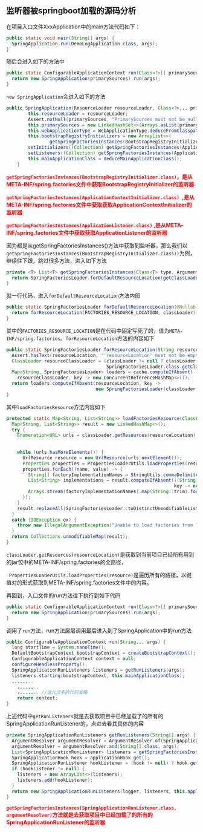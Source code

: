 ## 监听器被springboot加载的源码分析



在项目入口文件XxxApplication中的main方法代码如下：

```java
public static void main(String[] args) {
  SpringApplication.run(DemoLogApplication.class, args);
}
```

随后会进入如下的方法中

```java
public static ConfigurableApplicationContext run(Class<?>[] primarySources, String[] args) {
  return new SpringApplication(primarySources).run(args);
}
```

`new SpringApplication`会进入如下的方法

```java
public SpringApplication(ResourceLoader resourceLoader, Class<?>... primarySources) {
		this.resourceLoader = resourceLoader;
		Assert.notNull(primarySources, "PrimarySources must not be null");
		this.primarySources = new LinkedHashSet<>(Arrays.asList(primarySources));
		this.webApplicationType = WebApplicationType.deduceFromClasspath();
		this.bootstrapRegistryInitializers = new ArrayList<>(
				getSpringFactoriesInstances(BootstrapRegistryInitializer.class));
		setInitializers((Collection) getSpringFactoriesInstances(ApplicationContextInitializer.class));
		setListeners((Collection) getSpringFactoriesInstances(ApplicationListener.class));
		this.mainApplicationClass = deduceMainApplicationClass();
	}
```

<font color="red">**`getSpringFactoriesInstances(BootstrapRegistryInitializer.class)`，是从META-INF/spring.factories文件中获取BootstrapRegistryInitializer的监听器**</font>

<font color="red"> **`getSpringFactoriesInstances(ApplicationContextInitializer.class) `,是从META-INF/spring.factories文件中获取获取ApplicationContextInitializer的监听器** </font>

<font color="red"> **`getSpringFactoriesInstances(ApplicationListener.class)` ,是从META-INF/spring.factories文件中获取获取ApplicationListener的监听器** </font>



因为都是从getSpringFactoriesInstances()方法中获取到监听器，那么我们以`getSpringFactoriesInstances(BootstrapRegistryInitializer.class))`为例，继续往下跟，跳过很多方法，进入如下方法

```java
private <T> List<T> getSpringFactoriesInstances(Class<T> type, ArgumentResolver argumentResolver) {
  return SpringFactoriesLoader.forDefaultResourceLocation(getClassLoader()).load(type, argumentResolver);
}
```

就一行代码，进入`forDefaultResourceLocation`方法内部

```java
public static SpringFactoriesLoader forDefaultResourceLocation(@Nullable ClassLoader classLoader) {
  return forResourceLocation(FACTORIES_RESOURCE_LOCATION, classLoader);
}
```

其中的`FACTORIES_RESOURCE_LOCATION`是在代码中固定写死了的，值为`META-INF/spring.factories`。`forResourceLocation`方法的内容如下

```java
public static SpringFactoriesLoader forResourceLocation(String resourceLocation, @Nullable ClassLoader classLoader) {
  Assert.hasText(resourceLocation, "'resourceLocation' must not be empty");
  ClassLoader resourceClassLoader = (classLoader != null ? classLoader :
                                     SpringFactoriesLoader.class.getClassLoader());
  Map<String, SpringFactoriesLoader> loaders = cache.computeIfAbsent(
    resourceClassLoader, key -> new ConcurrentReferenceHashMap<>());
  return loaders.computeIfAbsent(resourceLocation, key ->
                                 new SpringFactoriesLoader(classLoader, loadFactoriesResource(resourceClassLoader, resourceLocation)));
}
```

其中`loadFactoriesResource`方法内容如下

```java
protected static Map<String, List<String>> loadFactoriesResource(ClassLoader classLoader, String resourceLocation) {
  Map<String, List<String>> result = new LinkedHashMap<>();
  try {
    Enumeration<URL> urls = classLoader.getResources(resourceLocation);
    
    
    while (urls.hasMoreElements()) {
      UrlResource resource = new UrlResource(urls.nextElement());
      Properties properties = PropertiesLoaderUtils.loadProperties(resource);
      properties.forEach((name, value) -> {
        String[] factoryImplementationNames = StringUtils.commaDelimitedListToStringArray((String) value);
        List<String> implementations = result.computeIfAbsent(((String) name).trim(),
                                                              key -> new ArrayList<>(factoryImplementationNames.length));
        Arrays.stream(factoryImplementationNames).map(String::trim).forEach(implementations::add);
      });
    }
    result.replaceAll(SpringFactoriesLoader::toDistinctUnmodifiableList);
  }
  catch (IOException ex) {
    throw new IllegalArgumentException("Unable to load factories from location [" + resourceLocation + "]", ex);
  }
  return Collections.unmodifiableMap(result);
}
```

`classLoader.getResources(resourceLocation)`是获取到当前项目已经所有用到的jar包中的META-INF/spring.factories的全路径，

` PropertiesLoaderUtils.loadProperties(resource)`是遍历所有的路径，以键值对的形式获取到META-INF/spring.factories文件中的内容。



再回到，入口文件的run方法往下执行到如下代码

```java
public static ConfigurableApplicationContext run(Class<?>[] primarySources, String[] args) {
  return new SpringApplication(primarySources).run(args);
}
```

调用了`run`方法，run方法层层调用最后进入到了SpringApplication中的run方法

```java
public ConfigurableApplicationContext run(String... args) {
  long startTime = System.nanoTime();
  DefaultBootstrapContext bootstrapContext = createBootstrapContext();
  ConfigurableApplicationContext context = null;
  configureHeadlessProperty();
  SpringApplicationRunListeners listeners = getRunListeners(args);
  listeners.starting(bootstrapContext, this.mainApplicationClass);
  ........
    ........
    ........ //这儿过多的代码省略
    return context;
}
```

上述代码中`getRunListeners`就是去获取项目中已经加载了的所有的SpringApplicationRunListener的，点进去看其具体的内容

```java
private SpringApplicationRunListeners getRunListeners(String[] args) {
  ArgumentResolver argumentResolver = ArgumentResolver.of(SpringApplication.class, this);
  argumentResolver = argumentResolver.and(String[].class, args);
  List<SpringApplicationRunListener> listeners = getSpringFactoriesInstances(SpringApplicationRunListener.class, argumentResolver);
  SpringApplicationHook hook = applicationHook.get();
  SpringApplicationRunListener hookListener = (hook != null) ? hook.getRunListener(this) : null;
  if (hookListener != null) {
    listeners = new ArrayList<>(listeners);
    listeners.add(hookListener);
  }
  return new SpringApplicationRunListeners(logger, listeners, this.applicationStartup);
}
```

<font color="red">**`getSpringFactoriesInstances(SpringApplicationRunListener.class, argumentResolver)`方法就是去获取项目中已经加载了的所有的SpringApplicationRunListener的监听器**</font>